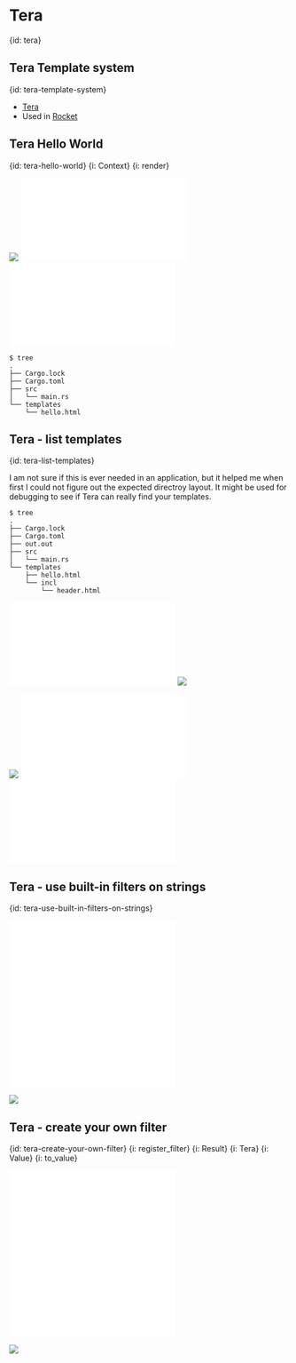 # Tera
{id: tera}

## Tera Template system
{id: tera-template-system}

* [Tera](https://keats.github.io/tera/)
* Used in [Rocket](https://rocket.rs/)

## Tera Hello World
{id: tera-hello-world}
{i: Context}
{i: render}

![](examples/tera/hello-world/Cargo.toml)
![](examples/tera/hello-world/src/main.rs)
![](examples/tera/hello-world/templates/hello.html)

```
$ tree
.
├── Cargo.lock
├── Cargo.toml
├── src
│   └── main.rs
└── templates
    └── hello.html
```

## Tera - list templates
{id: tera-list-templates}

I am not sure if this is ever needed in an application, but it helped me when first I could not figure out
the expected directroy layout. It might be used for debugging to see if Tera can really find your templates.

```
$ tree
.
├── Cargo.lock
├── Cargo.toml
├── out.out
├── src
│   └── main.rs
└── templates
    ├── hello.html
    └── incl
        └── header.html
```

![](examples/tera/list-templates/src/main.rs)
![](examples/tera/list-templates/out.out)



![](examples/tera/list-templates/Cargo.toml)
![](examples/tera/list-templates/templates/hello.html)
![](examples/tera/list-templates/templates/incl/header.html)


## Tera - use built-in filters on strings
{id: tera-use-built-in-filters-on-strings}

![](examples/tera/string-filters/src/main.rs)
![](examples/tera/string-filters/templates/hello.html)

![](examples/tera/string-filters/out.out)

## Tera - create your own filter
{id: tera-create-your-own-filter}
{i: register_filter}
{i: Result}
{i: Tera}
{i: Value}
{i: to_value}

![](examples/tera/create-filter/src/main.rs)
![](examples/tera/create-filter/templates/hello.html)

![](examples/tera/create-filter/out.out)


